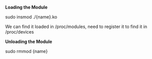 **Loading the Module**

sudo insmod ./{name}.ko

We can find it loaded in /proc/modules, need to register it to find it in /proc/devices

**Unloading the Module**

sudo rmmod {name}
